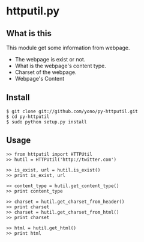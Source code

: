 # httputil.py

## What is this
This module get some information from webpage.

- The webpage is exist or not.
- What is the webpage's content type.
- Charset of the webpage.
- Webpage's Content

## Install
    $ git clone git://github.com/yono/py-httputil.git
    $ cd py-httputil
    $ sudo python setup.py install

## Usage

    >> from httputil import HTTPUtil
    >> hutil = HTTPUtil('http://twitter.com')
   	
    >> is_exist, url = hutil.is_exist()
    >> print is_exist, url
    
    >> content_type = hutil.get_content_type()
    >> print content_type
    
    >> charset = hutil.get_charset_from_header()
    >> print charset
    >> charset = hutil.get_charset_from_html()
    >> print charset
    
    >> html = hutil.get_html()
    >> print html
